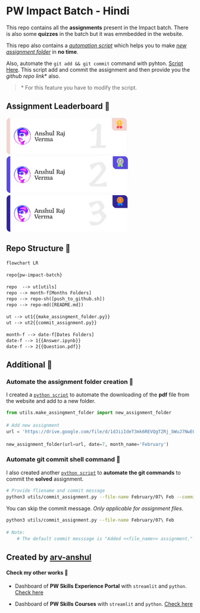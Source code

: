 # PW Impact Batch - Hindi

This repo contains all the **assignments** present in the Impact batch. There is also some **quizzes** in the batch but it was emmbedded in the website.

This repo also contains a [_automation script_](./utils/make_assingment_folder.py) which helps you to make [_new assignment folder_](#automate-the-assignment-folder-creation-🤖) in **no time**.

Also, automate the `git add && git commit` command with pyhton. [Script Here](./utils/commit_assignment.py). This script add and commit the assignment and then provide you the _github repo link_\* also.

> \* For this feature you have to modify the script.

## Assignment Leaderboard 🥇

<img src="./img/1.png" height=100>
<img src="./img/2.png" height=100>
<img src="./img/3.png" height=100>

## Repo Structure 📁

```mermaid
flowchart LR

repo{pw-impact-batch}

repo  --> ut[utils]
repo --> month-f[Months Folders]
repo --> repo-sh([push_to_github.sh])
repo --> repo-md([README.md])

ut --> ut1{{make_assingment_folder.py}}
ut --> ut2{{commit_assignment.py}}

month-f --> date-f[Dates Folders]
date-f --> 1{{Answer.ipynb}}
date-f --> 2{{Question.pdf}}
```

## Additional 📌

### Automate the assignment folder creation 🤖

I created a [`python script`](./utils/make_assingment_folder.py) to automate the downloading of the **pdf** file from the website and add to a new folder.

```python
from utils.make_assingment_folder import new_assignment_folder

# Add new assignment
url = 'https://drive.google.com/file/d/1dJiiIdeT3mk6REVQgTZRj_bWuJ7NwEOL/view?usp=sharing'

new_assignment_folder(url=url, date=7, month_name='February')
```

### Automate git commit shell command 🤖

I also created another [`python script`](./utils/commit_assignment.py) to **automate the git commands** to commit the **solved** assignment.

```bash
# Provide fliename and commit message
python3 utils/commit_assignment.py --file-name February/07\ Feb --commit-message "Added 07 Feb assignment."
```

You can skip the commit message. _Only applicable for assignment files_.

```bash
python3 utils/commit_assignment.py --file-name February/07\ Feb

# Note:
    # The default commit messsage is "Added <<file_name>> assignment."
```

## Created by [arv-anshul](https://github.com/arv-anshul)

#### Check my other works 📎

- Dashboard of **PW Skills Experience Portal** with `streamlit` and `python`. [Check here](https://github.com/arv-anshul/pw-experience-portal)

- Dashboard of **PW Skills Courses** with `streamlit` and `python`. [Check here](https://github.com/arv-anshul/pw-courses-scrapper-app)
